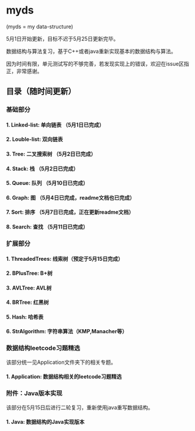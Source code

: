 # myds

(myds = my data-structure)

5月1日开始更新，目标不迟于5月25日更新完毕。

数据结构与算法复习，基于C++或者java重新实现基本的数据结构与算法。

因为时间有限，单元测试写的不够完善，若发现实现上的错误，欢迎在issue区指正，非常感谢。

## 目录（随时间更新）
### 基础部分
#### 1. Linked-list: 单向链表 （5月1日已完成）
#### 2. Louble-list: 双向链表 
#### 3. Tree: 二叉搜索树 （5月2日已完成）
#### 4. Stack: 栈 （5月2日已完成）
#### 5. Queue: 队列 （5月10日已完成）
#### 6. Graph: 图 （5月4日已完成，readme文档也已完成）
#### 7. Sort: 排序 （5月7日已完成，正在更新readme文档）
#### 8. Search: 查找 （5月11日已完成）

### 扩展部分
#### 1. ThreadedTrees: 线索树（预定于5月15日完成）
#### 2. BPlusTree: B+树
#### 3. AVLTree: AVL树
#### 4. BRTree: 红黑树
#### 5. Hash: 哈希表
#### 6. StrAlgorithm: 字符串算法（KMP,Manacher等）  


### 数据结构leetcode习题精选

该部分统一见Application文件夹下的相关专题。
#### 1. Application: 数据结构相关的leetcode习题精选

### 附件：Java版本实现
该部分在5月15日后进行二轮复习，重新使用java重写数据结构。
#### 1. Java: 数据结构的Java实现版本
 
